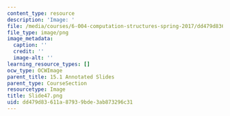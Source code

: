 ```yaml
---
content_type: resource
description: 'Image: '
file: /media/courses/6-004-computation-structures-spring-2017/dd479d83611a87939bde3ab873296c31_Slide47.png
file_type: image/png
image_metadata:
  caption: ''
  credit: ''
  image-alt: ''
learning_resource_types: []
ocw_type: OCWImage
parent_title: 15.1 Annotated Slides
parent_type: CourseSection
resourcetype: Image
title: Slide47.png
uid: dd479d83-611a-8793-9bde-3ab873296c31
---
```

